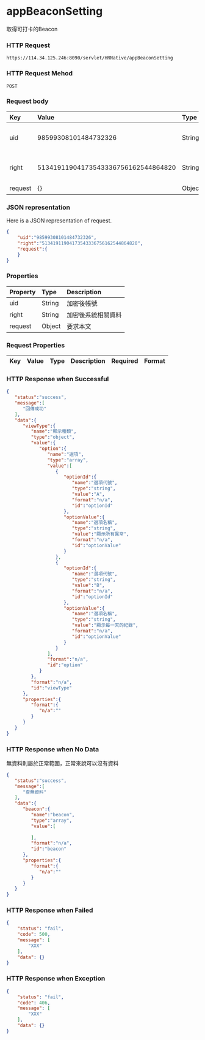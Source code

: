 # appBeaconSetting
取得可打卡的Beacon

### HTTP Request
```
https://114.34.125.246:8090/servlet/HRNative/appBeaconSetting
```

### HTTP Request Mehod
```
POST
```

### Request body
| Key | Value | Type | Description |
|:----------|:-------------|:-----|:------------|
| uid | 98599308101484732326 | String | 需透過appLogin取得
| right | 51341911904173543336756162544864820 | String | 需透過appLogin取得 |
| request | {} | Object | 查詢條件

### JSON representation
Here is a JSON representation of request.
```json
{
    "uid":"98599308101484732326",
    "right":"51341911904173543336756162544864820",
    "request":{
    }
}
```

### Properties
| Property | Type | Description |
|:---------|:-----|:------------|
| uid   | String | 加密後帳號 |
| right | String | 加密後系統相關資料 |
| request | Object | 要求本文 |

### Request Properties
| Key | Value | Type | Description | Required | Format |
|:----------|:-------------|:-----|:------------|:------------|:------------|


### HTTP Response when Successful
```json
{
   "status":"success",
   "message":[
      "回傳成功"
   ],
   "data":{
      "viewType":{
         "name":"顯示種類",
         "type":"object",
         "value":{
            "option":{
               "name":"選項",
               "type":"array",
               "value":[
                  {
                     "optionId":{
                        "name":"選項代號",
                        "type":"string",
                        "value":"A",
                        "format":"n/a",
                        "id":"optionId"
                     },
                     "optionValue":{
                        "name":"選項名稱",
                        "type":"string",
                        "value":"顯示所有異常",
                        "format":"n/a",
                        "id":"optionValue"
                     }
                  },
                  {
                     "optionId":{
                        "name":"選項代號",
                        "type":"string",
                        "value":"B",
                        "format":"n/a",
                        "id":"optionId"
                     },
                     "optionValue":{
                        "name":"選項名稱",
                        "type":"string",
                        "value":"顯示每一天的紀錄",
                        "format":"n/a",
                        "id":"optionValue"
                     }
                  }
               ],
               "format":"n/a",
               "id":"option"
            }
         },
         "format":"n/a",
         "id":"viewType"
      },
      "properties":{
         "format":{
            "n/a":""
         }
      }
   }
}
```

### HTTP Response when No Data 
無資料則屬於正常範圍，正常來說可以沒有資料
```json
{
   "status":"success",
   "message":[
      "查無資料"
   ],
   "data":{
      "beacon":{
         "name":"beacon",
         "type":"array",
         "value":[
            
         ],
         "format":"n/a",
         "id":"beacon"
      },
      "properties":{
         "format":{
            "n/a":""
         }
      }
   }
}
```

### HTTP Response when Failed
```json
{
    "status": "fail",
    "code": 500,
    "message": [
        "XXX"
    ],
    "data": {}
}
```

### HTTP Response when Exception
```json
{
    "status": "fail",
    "code": 406,
    "message": [
        "XXX"
    ],
    "data": {}
}
```
